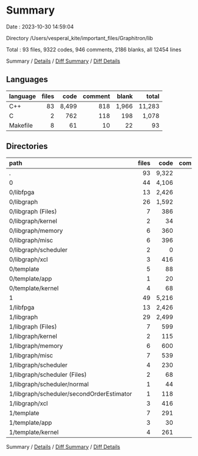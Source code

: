 # Summary

Date : 2023-10-30 14:59:04

Directory /Users/vesperal_kite/important_files/Graphitron/lib

Total : 93 files,  9322 codes, 946 comments, 2186 blanks, all 12454 lines

Summary / [Details](details.md) / [Diff Summary](diff.md) / [Diff Details](diff-details.md)

## Languages
| language | files | code | comment | blank | total |
| :--- | ---: | ---: | ---: | ---: | ---: |
| C++ | 83 | 8,499 | 818 | 1,966 | 11,283 |
| C | 2 | 762 | 118 | 198 | 1,078 |
| Makefile | 8 | 61 | 10 | 22 | 93 |

## Directories
| path | files | code | comment | blank | total |
| :--- | ---: | ---: | ---: | ---: | ---: |
| . | 93 | 9,322 | 946 | 2,186 | 12,454 |
| 0 | 44 | 4,106 | 449 | 907 | 5,462 |
| 0/libfpga | 13 | 2,426 | 82 | 491 | 2,999 |
| 0/libgraph | 26 | 1,592 | 355 | 384 | 2,331 |
| 0/libgraph (Files) | 7 | 386 | 40 | 122 | 548 |
| 0/libgraph/kernel | 2 | 34 | 1 | 12 | 47 |
| 0/libgraph/memory | 6 | 360 | 9 | 62 | 431 |
| 0/libgraph/misc | 6 | 396 | 6 | 66 | 468 |
| 0/libgraph/scheduler | 2 | 0 | 2 | 0 | 2 |
| 0/libgraph/xcl | 3 | 416 | 297 | 122 | 835 |
| 0/template | 5 | 88 | 12 | 32 | 132 |
| 0/template/app | 1 | 20 | 1 | 14 | 35 |
| 0/template/kernel | 4 | 68 | 11 | 18 | 97 |
| 1 | 49 | 5,216 | 497 | 1,279 | 6,992 |
| 1/libfpga | 13 | 2,426 | 82 | 491 | 2,999 |
| 1/libgraph | 29 | 2,499 | 393 | 648 | 3,540 |
| 1/libgraph (Files) | 7 | 599 | 64 | 203 | 866 |
| 1/libgraph/kernel | 2 | 115 | 2 | 39 | 156 |
| 1/libgraph/memory | 6 | 600 | 19 | 115 | 734 |
| 1/libgraph/misc | 7 | 539 | 10 | 105 | 654 |
| 1/libgraph/scheduler | 4 | 230 | 1 | 64 | 295 |
| 1/libgraph/scheduler (Files) | 2 | 68 | 1 | 27 | 96 |
| 1/libgraph/scheduler/normal | 1 | 44 | 0 | 13 | 57 |
| 1/libgraph/scheduler/secondOrderEstimator | 1 | 118 | 0 | 24 | 142 |
| 1/libgraph/xcl | 3 | 416 | 297 | 122 | 835 |
| 1/template | 7 | 291 | 22 | 140 | 453 |
| 1/template/app | 3 | 30 | 4 | 24 | 58 |
| 1/template/kernel | 4 | 261 | 18 | 116 | 395 |

Summary / [Details](details.md) / [Diff Summary](diff.md) / [Diff Details](diff-details.md)